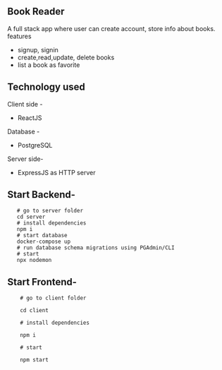 ## Book Reader

A full stack app where user can create account, store info about books.
features

- signup, signin
- create,read,update, delete books
- list a book as favorite

## Technology used

Client side -

- ReactJS

Database -

- PostgreSQL

Server side-

- ExpressJS as HTTP server

## Start Backend-

```
   # go to server folder
   cd server
   # install dependencies
   npm i
   # start database
   docker-compose up
   # run database schema migrations using PGAdmin/CLI
   # start
   npx nodemon
```

## Start Frontend-

```
    # go to client folder

    cd client

    # install dependencies

    npm i

    # start

    npm start

```
